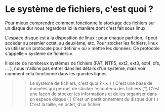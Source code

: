 # Le système de fichiers, c'est quoi ?

Pour mieux comprendre comment fonctionne le stockage des fichiers sur un disque dur nous regardons ici la manière dont c'est fait sous linux.

L'espace disque est à la disposition de linux : pour chaque partition, il peut accéder au premier octet, au deuxième, etc. Pour stocker les fichiers, linux va utiliser un protocole pour définir « où » mettre les données. Ce protocole s'appelle « système de fichiers ».

Il existe de nombreux systèmes de fichiers (FAT, NTFS, ext2, ext3, ext4, xfs, ... ), nous n'allons pas entrer dans les détails d'un système, mais voir comment cela fonctionne dans les grandes lignes.

>> Le système de fichiers, c'est quoi ? <<
( ) C'est une base de données qui permet de stocker le contenu des fichiers 
(*) C'est une façon de stocker les informations et de les organiser dans un espace disque
( ) C'est un partitionnement du disque dur
( ) C'est la taille, en octet, d'un fichier

